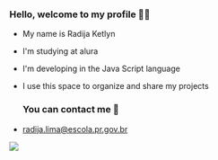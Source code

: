 ### Hello, welcome to my profile 🖤👋 

- My name is Radija Ketlyn
  
- I'm studying at alura
- I'm developing in the Java Script language
- I use this space to organize and share my projects

  ### You can contact me 📧 
- radija.lima@escola.pr.gov.br


![](https://tenor.com/l8L11PbCXqN.gif)
